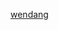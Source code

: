 [wendang](https://github.com/openthos/systemui-analysis/blob/master/doc/summary/systemui_on_july.md)
